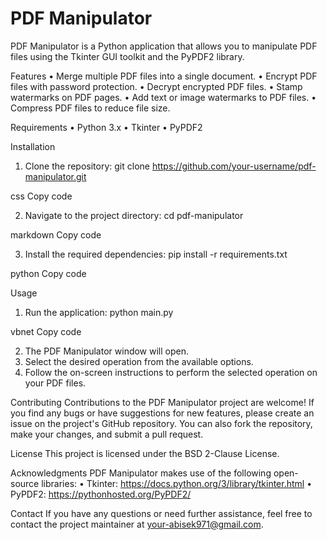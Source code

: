 # PDF Manipulator

PDF Manipulator is a Python application that allows you to manipulate PDF files using the Tkinter GUI toolkit and the PyPDF2 library.

Features
• Merge multiple PDF files into a single document.
• Encrypt PDF files with password protection.
• Decrypt encrypted PDF files.
• Stamp watermarks on PDF pages.
• Add text or image watermarks to PDF files.
• Compress PDF files to reduce file size.

Requirements
• Python 3.x
• Tkinter
• PyPDF2

Installation
1. Clone the repository:
git clone https://github.com/your-username/pdf-manipulator.git

css
Copy code

2. Navigate to the project directory:
cd pdf-manipulator

markdown
Copy code

3. Install the required dependencies:
pip install -r requirements.txt

python
Copy code


Usage
1. Run the application:
python main.py

vbnet
Copy code

2. The PDF Manipulator window will open.
3. Select the desired operation from the available options.
4. Follow the on-screen instructions to perform the selected operation on your PDF files.

Contributing
Contributions to the PDF Manipulator project are welcome! If you find any bugs or have suggestions for new features, please create an issue on the project's GitHub repository. You can also fork the repository, make your changes, and submit a pull request.

License
This project is licensed under the BSD 2-Clause License.

Acknowledgments
PDF Manipulator makes use of the following open-source libraries:
• Tkinter: https://docs.python.org/3/library/tkinter.html
• PyPDF2: https://pythonhosted.org/PyPDF2/

Contact
If you have any questions or need further assistance, feel free to contact the project maintainer at your-abisek971@gmail.com.
